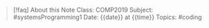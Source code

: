 > [!faq] About this Note
> Class: COMP2019
> Subject: #systemsProgramming1
> Date: {{date}} at {{time}}
> Topics: #coding 



